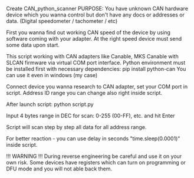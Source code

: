 Create CAN_python_scanner
PURPOSE:  You have unknown CAN hardware device which you wanna control but don't have any docs or addresses or data.
(Digital speedometer / tachometer / etc)

First you wanna find out working CAN speed of the device by using software coming with your adapter. At the right speed device must send some data upon start.

This script working with CAN adapters like Canable, MKS Canable with SLCAN firmware via virtual COM port interface.
Python environment must be installed first with necessary dependencies:
pip install python-can
You can use it even in windows (my case)

Connect device you wanna research to CAN adapter, set your COM port in script.
Address ID range you can change also right inside script.

After launch script:
python script.py

Input 4 bytes range in DEC for scan:
0-255 (00-FF), etc. and hit Enter

Script will scan step by step all data for all address range.

For better reaction - you can use delay in seconds "time.sleep(0.0001)" inside script.

!!! WARNING !!! During reverse engineering be careful and use it on your own risk. Some devices have registers which can turn on programming or DFU mode and you will not able back them.
